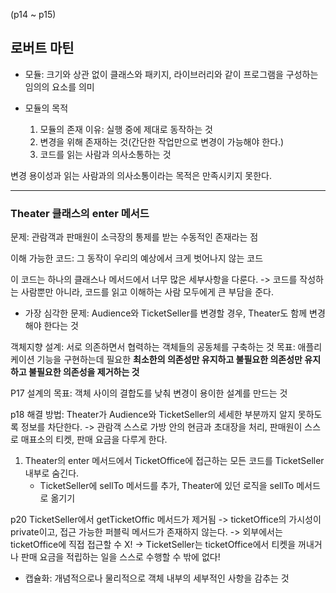 (p14 ~ p15)
## 로버트 마틴
- 모듈: 크기와 상관 없이 클래스와 패키지, 라이브러리와 같이 프로그램을 구성하는 임의의 요소를 의미

- 모듈의 목적
    1. 모듈의 존재 이유: 실행 중에 제대로 동작하는 것
    2. 변경을 위해 존재하는 것(간단한 작업만으로 변경이 가능해야 한다.)
    3. 코드를 읽는 사람과 의사소통하는 것

변경 용이성과 읽는 사람과의 의사소통이라는 목적은 만족시키지 못한다.

---

### Theater 클래스의 enter 메서드
문제: 관람객과 판매원이 소극장의 통제를 받는 수동적인 존재라는 점

이해 가능한 코드: 그 동작이 우리의 예상에서 크게 벗어나지 않는 코드

이 코드는 하나의 클래스나 메서드에서 너무 많은 세부사항을 다룬다.
-> 코드를 작성하는 사람뿐만 아니라, 코드를 읽고 이해하는 사람 모두에게 큰 부담을 준다.

- 가장 심각한 문제: Audience와 TicketSeller를 변경할 경우, Theater도 함께 변경해야 한다는 것


객체지향 설계: 서로 의존하면서 협력하는 객체들의 공동체를 구축하는 것
목표: 애플리케이션 기능을 구현하는데 필요한 **최소한의 의존성만 유지하고 불필요한 의존성만 유지하고
불필요한 의존성을 제거하는 것**

P17
설계의 목표: 객체 사이의 결합도를 낮춰 변경이 용이한 설계를 만드는 것

p18
해결 방법: Theater가  Audience와 TicketSeller의 세세한 부분까지 알지 못하도록 정보를 차단한다.
-> 관람객 스스로 가방 안의 현금과 초대장을 처리, 판매원이 스스로 매표소의 티켓, 판매 요금을 다루게 한다.


1. Theater의 enter 메서드에서 TicketOffice에 접근하는 모든 코드를 TicketSeller 내부로 숨긴다.
    - TicketSeller에 sellTo 메서드를 추가, Theater에 있던 로직을 sellTo 메서드로 옮기기

p20
     TicketSeller에서 getTicketOffic 메서드가 제거됨
     -> ticketOffice의 가시성이 private이고, 접근 가능한 퍼블릭 메서드가 존재하지 않는다.
     -> 외부에서는 ticketOffice에 직접 접근할 수 X!
     -> TicketSeller는 ticketOffice에서 티켓을 꺼내거나 판매 요금을 적립하는 일을  스스로 수행할 수 밖에 없다!
     
- 캡슐화: 개념적으로나 물리적으로 객체 내부의 세부적인 사항을 감추는 것
    
